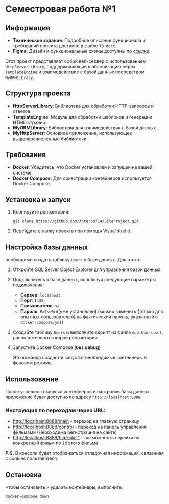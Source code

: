 # Семестровая работа №1

## Информация

- **Техническое задание**: Подробное описание функционала и требований проекта доступно в файле `ТЗ.docx`.
- **Figma**: Дизайн и функциональные схемы доступны по [ссылке](https://www.figma.com/design/27MFM5D4OFnPZgZbwPc4tK/Untitled?node-id=1-1413&t=ab9rq5pXGn4wGg5s-0/).

Этот проект представляет собой веб-сервер с использованием `HttpServerLibrary`, поддерживающий шаблонизацию через `TemplateEngine` и взаимодействие с базой данных посредством `MyORMLibrary`.

## Структура проекта

- **HttpServerLibrary**: Библиотека для обработки HTTP-запросов и ответов.
- **TemplateEngine**: Модуль для обработки шаблонов и генерации HTML-страниц.
- **MyORMLibrary**: Библиотека для взаимодействия с базой данных.
- **MyHttpServer**: Основное приложение, использующее вышеперечисленные библиотеки.

## Требования

- **Docker**: Убедитесь, что Docker установлен и запущен на вашей системе.
- **Docker Compose**: Для оркестрации контейнеров используется Docker Compose.

## Установка и запуск

1. Клонируйте репозиторий:

   ```bash
   git clone https://github.com/Antero0714/SiteProject.git
   ```

2. Перейдите в папку проекта при помощи Visual studio.


## Настройка базы данных

необходимо создать таблицу `Users` в базе данных. Для этого:

1. Откройте SQL Server Object Explorer для управления базой данных.

2. Подключитесь к базе данных, используя следующие параметры подключения:

   - **Сервер**: `localhost`
   - **Порт**: `1433`
   - **Пользователь**: `sa`
   - **Пароль**: `Pa$sw0rd`(уже установлен) (можно заменить (только для опытных пользователей) на фактический пароль, указанный в `docker-compose.yml`)

3. Создайте таблицу `Users` и выполните скрипт из файла `dbo.Users.sql`, расположенного в корне репозитория.


3. Запустите Docker Compose (**без** **debug**)

   Это команда создаст и запустит необходимые контейнеры в фоновом режиме.

## Использование

После успешного запуска контейнеров и настройки базы данных, приложение будет доступно по адресу `http://localhost:8888`.

### Инструкция по переходам через URL:

- [http://localhost:8888/main](http://localhost:8888/main) - переход на главную страницу
- [http://localhost:8888/control](http://localhost:8888/control) - переход на панель управления фильмами (Необходима регистрация на сайте)
- [http://localhost:8888/film?id=""](http://localhost:8888/film?id="") - возможность перейти на конкретный фильм по `id` этого фильма

**P.S.** В консоли будет отображаться отладочная информация, связанная с cookies пользователя.

## Остановка

Чтобы остановить и удалить контейнеры, выполните:

```bash
docker-compose down
```
